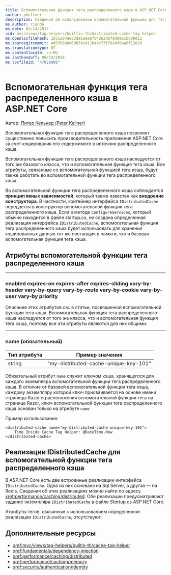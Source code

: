 ```yaml
---
title: Вспомогательная функция тега распределенного кэша в ASP.NET Core
author: pkellner
description: Сведения об использовании вспомогательной функции для тэга распределенного кэша.
ms.author: riande
ms.date: 02/14/2017
uid: mvc/views/tag-helpers/builtin-th/distributed-cache-tag-helper
ms.openlocfilehash: 1b51164a6d3dab2eeaf64262d6f0d9961bd00d12
ms.sourcegitcommit: 4d5f8680d68b39c411b46c73f7014f8aa0f12026
ms.translationtype: HT
ms.contentlocale: ru-RU
ms.lasthandoff: 09/24/2018
ms.locfileid: "47028098"
---
```

# <a name="distributed-cache-tag-helper-in-aspnet-core"></a>Вспомогательная функция тега распределенного кэша в ASP.NET Core

Автор: [Питер Кельнер (Peter Kellner)](http://peterkellner.net) 

Вспомогательная функция тега распределенного кэша позволяет существенно повысить производительность приложения ASP.NET Core за счет кэширования его содержимого в источник распределенного кэша.

Вспомогательная функция тега распределенного кэша наследуется от того же базового класса, что и вспомогательная функция тега кэша. Все атрибуты, связанные со вспомогательной функцией тега кэша, будут также работать во вспомогательной функции тега распределенного кэша.

Во вспомогательной функции тега распределенного кэша соблюдается **принцип явных зависимостей**, который также известен как **внедрение конструктора**. В частности, контейнер интерфейса `IDistributedCache` передается в конструктор вспомогательной функции тега распределенного кэша. Если в методе `ConfigureServices`, который обычно находится в файле startup.cs, не создана определенная реализация интерфейса `IDistributedCache`, вспомогательная функция тега распределенного кэша будет использовать для хранения кэшированных данных тот же поставщик в памяти, что и базовая вспомогательная функция тега кэша.

## <a name="distributed-cache-tag-helper-attributes"></a>Атрибуты вспомогательной функции тега распределенного кэша

- - -

### <a name="enabled-expires-on-expires-after-expires-sliding-vary-by-header-vary-by-query-vary-by-route-vary-by-cookie-vary-by-user-vary-by-priority"></a>enabled expires-on expires-after expires-sliding vary-by-header vary-by-query vary-by-route vary-by-cookie vary-by-user vary-by priority

Описание этих атрибутов см. в статье, посвященной вспомогательной функции тега кэша. Вспомогательная функция тега распределенного кэша наследуется от того же класса, что и вспомогательная функция тега кэша, поэтому все эти атрибуты являются для них общими.

- - -

### <a name="name-required"></a>name (обязательный)

| Тип атрибута    | Пример значения     |
|----------------   |----------------   |
| string    | "my-distributed-cache-unique-key-101"     |

Обязательный атрибут `name` служит ключом кэша, хранящегося для каждого экземпляра вспомогательной функции тега распределенного кэша. В отличие от базовой вспомогательной функции тега кэша, каждому экземпляру которой ключ присваивается на основе имени страницы Razor и расположения вспомогательной функции тега на странице Razor, ключ вспомогательной функции тега распределенного кэша основан только на атрибуте `name`

Пример использования:

```cshtml
<distributed-cache name="my-distributed-cache-unique-key-101">
    Time Inside Cache Tag Helper: @DateTime.Now
</distributed-cache>
```

## <a name="distributed-cache-tag-helper-idistributedcache-implementations"></a>Реализации IDistributedCache для вспомогательной функции тега распределенного кэша

В ASP.NET Core есть две встроенные реализации интерфейса `IDistributedCache`. Одна из них основана на Sql Server, а другая — на Redis. Сведения об этих реализациях можно найти по адресу <xref:performance/caching/distributed>. Обе реализации предусматривают задание экземпляра `IDistributedCache` в файле *Startup.cs* ASP.NET Core.

Атрибуты тегов, связанные с использованием определенной реализации `IDistributedCache`, отсутствуют.

## <a name="additional-resources"></a>Дополнительные ресурсы

* <xref:mvc/views/tag-helpers/builtin-th/cache-tag-helper>
* <xref:fundamentals/dependency-injection>
* <xref:performance/caching/distributed>
* <xref:performance/caching/memory>
* <xref:security/authentication/identity>

